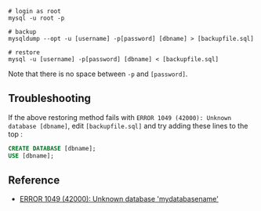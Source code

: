 ```shell
# login as root
mysql -u root -p

# backup
mysqldump --opt -u [username] -p[password] [dbname] > [backupfile.sql]

# restore
mysql -u [username] -p[password] [dbname] < [backupfile.sql]
```
Note that there is no space between `-p` and `[password]`.

## Troubleshooting
If the above restoring method fails with `ERROR 1049 (42000): Unknown database [dbname]`, edit `[backupfile.sql]` and try adding these lines to the top :
```sql
CREATE DATABASE [dbname];
USE [dbname];
```

## Reference
- [ERROR 1049 (42000): Unknown database 'mydatabasename'](http://stackoverflow.com/questions/19678769/error-1049-42000-unknown-database-mydatabasename)
